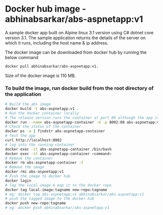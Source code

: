 # Docker hub image - abhinabsarkar/abs-aspnetapp:v1
A sample docker app built on Alpine linux 3.1 version using C# dotnet core version 3.1. The sample application returns the details of the server on which it runs, including the host name & ip address.

The docker image can be downloaded from docker hub by running the below command 
```bash
docker pull abhinabsarkar/abs-aspnetapp:v1.
```
Size of the docker image is 110 MB.

### To build the image, run docker build from the root directory of the application
```bash
# Build the abs image
docker build -t abs-aspnetapp:v1 .
# Run the docker container locally
# The release version runs the container at port 80 although the app is running at port 5000
docker run --name abs-aspnetapp-container -d -p 8002:80 abs-aspnetapp:v1
# Check the status of the container
docker ps -a | findstr abs-aspnetapp-container
# Test the app
curl http://localhost:8002
# log into the running container 
docker exec -it abs-aspnetapp-container /bin/bash
docker exec -it abs-aspnetapp-container <command>
# Remove the container
docker rm abs-aspnetapp-container -f
# Remove the image
docker rmi abs-aspnetapp:v1
# Push the image to docker hub
docker login
# Tag the local image & map it to the docker repo
docker tag local-image:tagname new-repo:tagname
# eg: docker tag abs-aspnetapp:v1 abhinabsarkar/abs-aspnetapp:v1
# push the tagged image to the docker hub
docker push new-repo:tagname
# eg: docker push abhinabsarkar/abs-aspnetapp:v1
```